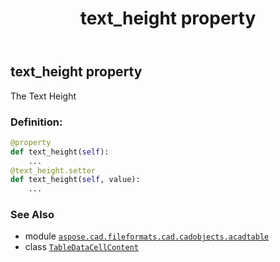 ﻿---
title: text_height property
second_title: Aspose.CAD for Python via .NET API References
description: 
type: docs
weight: 110
url: /python-net/aspose.cad.fileformats.cad.cadobjects.acadtable/tabledatacellcontent/text_height/
is_root: false
---

## text_height property


The Text Height
### Definition:
```python
@property
def text_height(self):
    ...
@text_height.setter
def text_height(self, value):
    ...
```

### See Also
* module [`aspose.cad.fileformats.cad.cadobjects.acadtable`](../../)
* class [`TableDataCellContent`](/cad/python-net/aspose.cad.fileformats.cad.cadobjects.acadtable/tabledatacellcontent)
